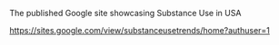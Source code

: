The published Google site showcasing Substance Use in USA

https://sites.google.com/view/substanceusetrends/home?authuser=1
